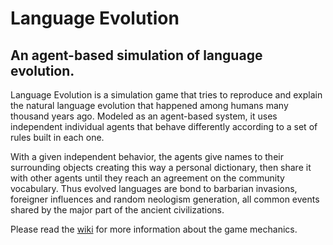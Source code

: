 # Language Evolution

## An agent-based simulation of language evolution.

Language Evolution is a simulation game that tries to reproduce and explain the natural language evolution 
that happened among humans many thousand years ago. Modeled as an agent-based system, it uses independent
individual agents that behave differently according to a set of rules built in each one.

With a given independent behavior, the agents give names to their surrounding objects creating this way a
personal dictionary, then share it with other agents until they reach an agreement on the community vocabulary.
Thus evolved languages are bond to barbarian invasions, foreigner influences and random neologism generation,
all common events shared by the major part of the ancient civilizations.

Please read the [wiki](wiki/home) for more information about the game mechanics.
